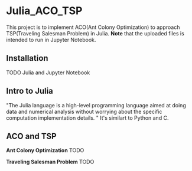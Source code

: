 # Julia_ACO_TSP
This project is to implement ACO(Ant Colony Optimization) to approach TSP(Traveling Salesman Problem) in Julia. **Note** that the uploaded files is intended to run in Jupyter Notebook.

## Installation
TODO Julia and Jupyter Notebook

## Intro to Julia
"The Julia language is a high-level programming language aimed at doing data and numerical analysis without worrying about the specific computation implementation details. " It's similart to Python and C.

## ACO and TSP
**Ant Colony Optimization** TODO

**Traveling Salesman Problem** TODO
